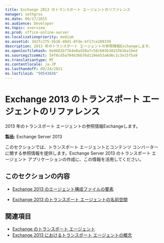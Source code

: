 ```yaml
---
title: Exchange 2013 のトランスポート エージェントのリファレンス
manager: sethgros
ms.date: 09/17/2015
ms.audience: Developer
ms.topic: overview
ms.prod: office-online-server
ms.localizationpriority: medium
ms.assetid: 342fc275-5b16-49d1-8fde-bf17ce289339
description: 2013 年のトランスポート エージェントの参照情報Exchangeします。
ms.openlocfilehash: 6e8682b77b4e8ad20a7c58c603b38155616a19ed
ms.sourcegitcommit: 54f6cd5a704b36b76d110ee53a6d6c1c3e15f5a9
ms.translationtype: MT
ms.contentlocale: ja-JP
ms.lasthandoff: 09/24/2021
ms.locfileid: "59543836"
---
```

# <a name="transport-agent-reference-for-exchange-2013"></a>Exchange 2013 のトランスポート エージェントのリファレンス

2013 年のトランスポート エージェントの参照情報Exchangeします。
  
**製品:** Exchange Server 2013 
  
このセクションでは、トランスポート エージェントとコンテンツ コンバーターに関する参照情報を提供します。Exchange Server 2013 のトランスポート エージェント アプリケーションの作成に、この情報を活用してください。
  
## <a name="in-this-section"></a>このセクションの内容

- [Exchange 2013 のエージェント構成ファイルの要素](agents-configuration-file-elements-for-exchange-2013.md)
    
- [Exchange 2013 のトランスポート エージェントの名前空間](transport-agent-namespaces-in-exchange-2013.md)
    
## <a name="see-also"></a>関連項目

- [Exchange のトランスポート エージェント](transport-agents-in-exchange-2013.md)
- [Exchange 2013 におけるトランスポート エージェントの概念](transport-agent-concepts-in-exchange-2013.md)

